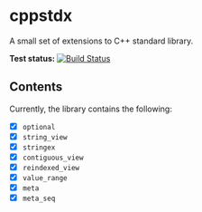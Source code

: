 # cppstdx

A small set of extensions to C++ standard library.

**Test status:** [![Build Status](https://travis-ci.org/lindahua/cppstdx.svg?branch=master)](https://travis-ci.org/lindahua/cppstdx)

## Contents

Currently, the library contains the following:

- [x] `optional`
- [x] `string_view`
- [x] `stringex`
- [x] `contiguous_view`
- [x] `reindexed_view`
- [x] `value_range`
- [x] `meta`
- [x] `meta_seq`

